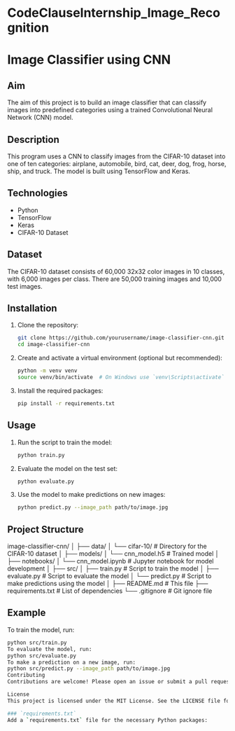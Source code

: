 # CodeClauseInternship_Image_Recognition
# Image Classifier using CNN

## Aim
The aim of this project is to build an image classifier that can classify images into predefined categories using a trained Convolutional Neural Network (CNN) model.

## Description
This program uses a CNN to classify images from the CIFAR-10 dataset into one of ten categories: airplane, automobile, bird, cat, deer, dog, frog, horse, ship, and truck. The model is built using TensorFlow and Keras.

## Technologies
- Python
- TensorFlow
- Keras
- CIFAR-10 Dataset

## Dataset
The CIFAR-10 dataset consists of 60,000 32x32 color images in 10 classes, with 6,000 images per class. There are 50,000 training images and 10,000 test images.

## Installation
1. Clone the repository:
    ```sh
    git clone https://github.com/yourusername/image-classifier-cnn.git
    cd image-classifier-cnn
    ```

2. Create and activate a virtual environment (optional but recommended):
    ```sh
    python -m venv venv
    source venv/bin/activate  # On Windows use `venv\Scripts\activate`
    ```

3. Install the required packages:
    ```sh
    pip install -r requirements.txt
    ```

## Usage
1. Run the script to train the model:
    ```sh
    python train.py
    ```

2. Evaluate the model on the test set:
    ```sh
    python evaluate.py
    ```

3. Use the model to make predictions on new images:
    ```sh
    python predict.py --image_path path/to/image.jpg
    ```

## Project Structure
image-classifier-cnn/
│
├── data/
│ └── cifar-10/ # Directory for the CIFAR-10 dataset
│
├── models/
│ └── cnn_model.h5 # Trained model
│
├── notebooks/
│ └── cnn_model.ipynb # Jupyter notebook for model development
│
├── src/
│ ├── train.py # Script to train the model
│ ├── evaluate.py # Script to evaluate the model
│ └── predict.py # Script to make predictions using the model
│
├── README.md # This file
├── requirements.txt # List of dependencies
└── .gitignore # Git ignore file

## Example
To train the model, run:
```sh
python src/train.py
To evaluate the model, run:
python src/evaluate.py
To make a prediction on a new image, run:
python src/predict.py --image_path path/to/image.jpg
Contributing
Contributions are welcome! Please open an issue or submit a pull request for any changes.

License
This project is licensed under the MIT License. See the LICENSE file for details.

### `requirements.txt`
Add a `requirements.txt` file for the necessary Python packages:
